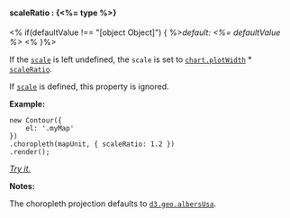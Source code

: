 #### **scaleRatio** : {<%= type %>}

<% if(defaultValue !== "[object Object]") { %>*default: <%= defaultValue %>* <% }%>

If the [`scale`](#geo_config/config.choropleth.scale) is left undefined, the `scale` is set to [`chart.plotWidth`](#core_config/config.chart.plotWidth) * [`scaleRatio`](#geo_config/config.choropleth.scaleRatio).

If [`scale`](#geo_config/config.choropleth.scale) is defined, this property is ignored.

**Example:**

	new Contour({
		el: '.myMap'
	})
	.choropleth(mapUnit, { scaleRatio: 1.2 })
	.render();

*[Try it.](<%= jsFiddleLink %>)*

**Notes:**

The choropleth projection defaults to [`d3.geo.albersUsa`](https://github.com/mbostock/d3/wiki/Geo-Projections). 

